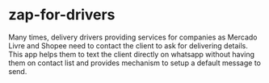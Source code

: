 # zap-for-drivers
Many times, delivery drivers providing services for companies as Mercado Livre and Shopee need to contact the client to ask for delivering details. This app helps them to text the client directly on whatsapp without having them on contact list and provides mechanism to setup a default message to send.
